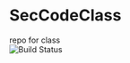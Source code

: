 # SecCodeClass
repo for class <br />
![Build Status](https://travis-ci.com/wbd220/SecCodeClass.svg?branch=master)
